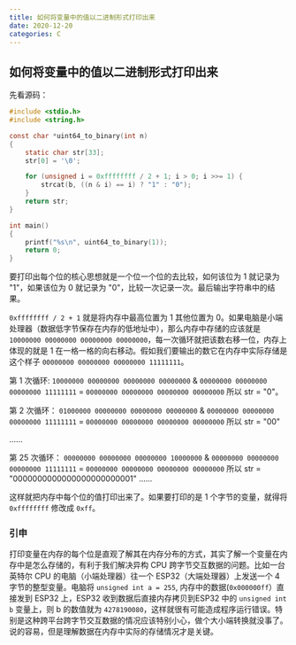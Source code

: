 ```yaml
---
title: 如何将变量中的值以二进制形式打印出来
date: 2020-12-20
categories: C
---
```

## 如何将变量中的值以二进制形式打印出来
先看源码：
```C
#include <stdio.h>
#include <string.h>

const char *uint64_to_binary(int n)
{
    static char str[33];
    str[0] = '\0';

    for (unsigned i = 0xffffffff / 2 + 1; i > 0; i >>= 1) {
        strcat(b, ((n & i) == i) ? "1" : "0");
    }
    return str;
}

int main()
{
    printf("%s\n", uint64_to_binary(1));
    return 0;
}
```
要打印出每个位的核心思想就是一个位一个位的去比较，如何该位为 1 就记录为 "1"，如果该位为 0 就记录为 "0"，比较一次记录一次。最后输出字符串中的结果。

`0xffffffff / 2 + 1` 就是将内存中最高位置为 1 其他位置为 0。如果电脑是小端处理器（数据低字节保存在内存的低地址中），那么内存中存储的应该就是 `10000000 00000000 00000000 00000000`，每一次循环就把该数右移一位，内存上体现的就是 1 在一格一格的向右移动。假如我们要输出的数它在内存中实际存储是这个样子 `00000000 00000000 00000000 11111111`。

第 1 次循环:
`10000000 00000000 00000000 00000000` & `00000000 00000000 00000000 11111111` = `00000000 00000000 00000000 00000000` 所以 str = "0"。

第 2 次循环：
`01000000 00000000 00000000 00000000` & `00000000 00000000 00000000 11111111` = `00000000 00000000 00000000 00000000`
所以 str = "00"

......

第 25 次循环：
`00000000 00000000 00000000 10000000` & `00000000 00000000 00000000 11111111` = `00000000 00000000 00000000 00000000`
所以 str = "0000000000000000000000001"
......

这样就把内存中每个位的值打印出来了。如果要打印的是 1 个字节的变量，就得将 `0xffffffff` 修改成 `0xff`。

### 引申

打印变量在内存的每个位是直观了解其在内存分布的方式，其实了解一个变量在内存中是怎么存储的，有利于我们解决异构 CPU 跨字节交互数据的问题。比如一台英特尔 CPU 的电脑（小端处理器）往一个 ESP32（大端处理器）上发送一个 4 字节的整型变量。电脑将 `unsigned int a = 255`, 内存中的数据(`0x000000ff`）直接发到 ESP32 上，ESP32 收到数据后直接内存拷贝到ESP32 中的 `unsigned int b` 变量上，则 b 的数值就为 `4278190080`，这样就很有可能造成程序运行错误。特别是这种跨平台跨字节交互数据的情况应该特别小心，做个大小端转换就没事了。说的容易，但是理解数据在内存中实际的存储情况才是关键。